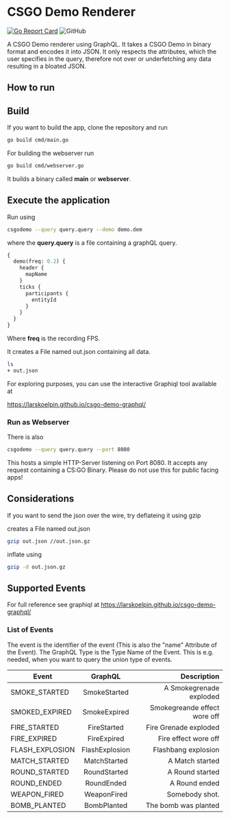 # CSGO Demo Renderer
[![Go Report Card](https://goreportcard.com/badge/github.com/LarsKoelpin/csgo-demo-graphql)](https://goreportcard.com/report/github.com/LarsKoelpin/csgo-demo-graphql)
![GitHub](https://img.shields.io/github/license/LarsKoelpin/csgo-demo-graphql)

A CSGO Demo renderer using GraphQL. It takes a CSGO Demo in binary format and encodes it into JSON.
It only respects the attributes, which the user specifies in the query, therefore not over or underfetching
any data resulting in a bloated JSON.

## How to run

## Build
If you want to build the app, clone the repository and run
```bash
go build cmd/main.go
```

For building the webserver run 

```bash
go build cmd/webserver.go
```

It builds a binary called **main** or **webserver**.

## Execute the application

Run using

```bash
csgodemo --query query.query --demo demo.dem
```

where the **query.query** is a file containing a graphQL query.

```graphql
{
  demo(freq: 0.2) {
    header {
      mapName
    }
    ticks {
      participants {
        entityId
      }
    }
  }
}
```

Where **freq** is the recording FPS.

It creates a File named out.json containing all data.

```bash
ls
+ out.json
```

For exploring purposes, you can use the interactive Graphiql tool available at

https://larskoelpin.github.io/csgo-demo-graphql/

### Run as Webserver
There is also 
```bash 
csgodemo --query query.query --port 8080
```

This hosts a simple HTTP-Server listening on Port 8080. It accepts any request containing a CS:GO Binary.
Please do not use this for public facing apps!

## Considerations

If you want to send the json over the wire, try deflateing it using gzip

creates a File named out.json

```bash
gzip out.json //out.json.gz
```

inflate using

```bash
gzip -d out.json.gz
```

## Supported Events

For full reference see graphiql at https://larskoelpin.github.io/csgo-demo-graphql/

### List of Events

The event is the identifier of the event (This is also the "name" Attribute of the Event).
The GraphQL Type is the Type Name of the Event. This is e.g. needed, when you want to query
the union type of events.

| Event           |    GraphQL     |                  Description |
| --------------- | :------------: | ---------------------------: |
| SMOKE_STARTED   |  SmokeStarted  |      A Smokegrenade exploded |
| SMOKED_EXPIRED  |  SmokeExpired  | Smokegreande effect wore off |
| FIRE_STARTED    |  FireStarted   |        Fire Grenade exploded |
| FIRE_EXPIRED    |  FireExpired   |         Fire effect wore off |
| FLASH_EXPLOSION | FlashExplosion |          Flashbang explosion |
| MATCH_STARTED   |  MatchStarted  |              A Match started |
| ROUND_STARTED   |  RoundStarted  |              A Round started |
| ROUND_ENDED     |   RoundEnded   |                A Round ended |
| WEAPON_FIRED    |  WeaponFired   |               Somebody shot. |
| BOMB_PLANTED    |  BombPlanted   |         The bomb was planted |
